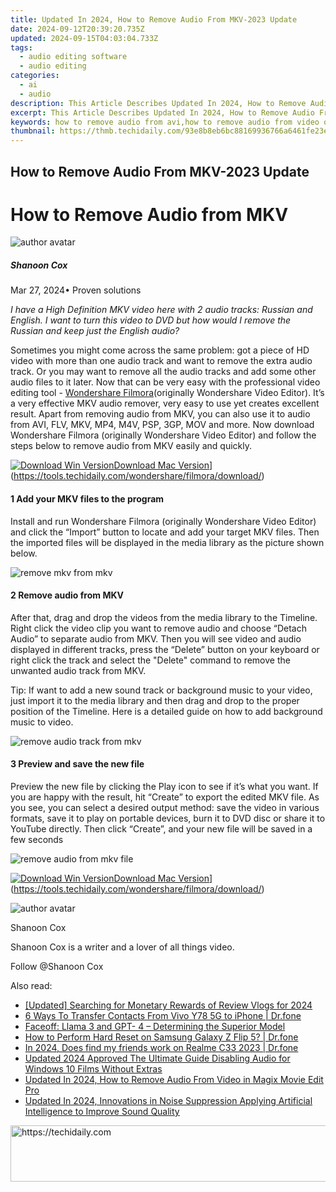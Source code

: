 ```yaml
---
title: Updated In 2024, How to Remove Audio From MKV-2023 Update
date: 2024-09-12T20:39:20.735Z
updated: 2024-09-15T04:03:04.733Z
tags: 
  - audio editing software
  - audio editing
categories: 
  - ai
  - audio
description: This Article Describes Updated In 2024, How to Remove Audio From MKV-2023 Update
excerpt: This Article Describes Updated In 2024, How to Remove Audio From MKV-2023 Update
keywords: how to remove audio from avi,how to remove audio from video online,how to remove audio from a video in imovie,how to remove audio from mp4 video,how to remove audio from mkv,how to remove static noise from audio in seconds,how to remove noise from audio online
thumbnail: https://thmb.techidaily.com/93e8b8eb6bc88169936766a6461fe23e663eb59793bd9736b13ed221555fa6ea.jpg
---
```


## How to Remove Audio From MKV-2023 Update

# How to Remove Audio from MKV

![author avatar](https://images.wondershare.com/filmora/article-images/shannon-cox.jpg)

##### Shanoon Cox

 Mar 27, 2024• Proven solutions

_I have a High Definition MKV video here with 2 audio tracks: Russian and English. I want to turn this video to DVD but how would I remove the Russian and keep just the English audio?_

Sometimes you might come across the same problem: got a piece of HD video with more than one audio track and want to remove the extra audio track. Or you may want to remove all the audio tracks and add some other audio files to it later. Now that can be very easy with the professional video editing tool - [Wondershare Filmora](https://tools.techidaily.com/wondershare/filmora/download/)(originally Wondershare Video Editor). It’s a very effective MKV audio remover, very easy to use yet creates excellent result. Apart from removing audio from MKV, you can also use it to audio from AVI, FLV, MKV, MP4, M4V, PSP, 3GP, MOV and more. Now download Wondershare Filmora (originally Wondershare Video Editor) and follow the steps below to remove audio from MKV easily and quickly.

[![Download Win Version](https://images.wondershare.com/filmora/guide/download-btn-win.jpg)](https://tools.techidaily.com/wondershare/filmora/download/)[Download Mac Version](https://images.wondershare.com/filmora/guide/download-btn-mac.jpg)](https://tools.techidaily.com/wondershare/filmora/download/)

#### 1 Add your MKV files to the program

Install and run Wondershare Filmora (originally Wondershare Video Editor) and click the “Import” button to locate and add your target MKV files. Then the imported files will be displayed in the media library as the picture shown below.

![remove mkv from mkv](https://images.wondershare.com/images/multimedia/video-editor/video-editor-main-interface.jpg)

#### 2 Remove audio from MKV

After that, drag and drop the videos from the media library to the Timeline. Right click the video clip you want to remove audio and choose “Detach Audio” to separate audio from MKV. Then you will see video and audio displayed in different tracks, press the “Delete” button on your keyboard or right click the track and select the "Delete" command to remove the unwanted audio track from MKV.

Tip: If want to add a new sound track or background music to your video, just import it to the media library and then drag and drop to the proper position of the Timeline. Here is a detailed guide on how to add background music to video.

![remove audio track from mkv](https://images.wondershare.com/images/multimedia/video-editor/audio-detach.jpg)

#### 3 Preview and save the new file

Preview the new file by clicking the Play icon to see if it’s what you want. If you are happy with the result, hit “Create” to export the edited MKV file. As you see, you can select a desired output method: save the video in various formats, save it to play on portable devices, burn it to DVD disc or share it to YouTube directly. Then click “Create”, and your new file will be saved in a few seconds

![remove audio from mkv file](https://images.wondershare.com/images/multimedia/video-editor/video-editor-output.jpg)

[![Download Win Version](https://images.wondershare.com/filmora/guide/download-btn-win.jpg)](https://tools.techidaily.com/wondershare/filmora/download/)[Download Mac Version](https://images.wondershare.com/filmora/guide/download-btn-mac.jpg)](https://tools.techidaily.com/wondershare/filmora/download/)

![author avatar](https://images.wondershare.com/filmora/article-images/shannon-cox.jpg)

Shanoon Cox

Shanoon Cox is a writer and a lover of all things video.

Follow @Shanoon Cox

<ins class="adsbygoogle"
      style="display:block"
      data-ad-client="ca-pub-7571918770474297"
      data-ad-slot="8358498916"
      data-ad-format="auto"
      data-full-width-responsive="true"></ins>

<span class="atpl-alsoreadstyle">Also read:</span>
<div><ul>
<li><a href="https://fox-access.techidaily.com/updated-searching-for-monetary-rewards-of-review-vlogs-for-2024/"><u>[Updated] Searching for Monetary Rewards of Review Vlogs for 2024</u></a></li>
<li><a href="https://blog-min.techidaily.com/6-ways-to-transfer-contacts-from-vivo-y78-5g-to-iphone-drfone-by-drfone-transfer-from-android-transfer-from-android/"><u>6 Ways To Transfer Contacts From Vivo Y78 5G to iPhone | Dr.fone</u></a></li>
<li><a href="https://tech-hub.techidaily.com/faceoff-llama-3-and-gpt-4-determining-the-superior-model/"><u>Faceoff: Llama 3 and GPT- 4 – Determining the Superior Model</u></a></li>
<li><a href="https://techidaily.com/how-to-perform-hard-reset-on-samsung-galaxy-z-flip-5-drfone-by-drfone-reset-android-reset-android/"><u>How to Perform Hard Reset on Samsung Galaxy Z Flip 5? | Dr.fone</u></a></li>
<li><a href="https://location-social.techidaily.com/in-2024-does-find-my-friends-work-on-realme-c33-2023-drfone-by-drfone-virtual-android/"><u>In 2024, Does find my friends work on Realme C33 2023 | Dr.fone</u></a></li>
<li><a href="https://audio-shaping.techidaily.com/updated-2024-approved-the-ultimate-guide-disabling-audio-for-windows-10-films-without-extras/"><u>Updated 2024 Approved The Ultimate Guide Disabling Audio for Windows 10 Films Without Extras</u></a></li>
<li><a href="https://audio-shaping.techidaily.com/updated-in-2024-how-to-remove-audio-from-video-in-magix-movie-edit-pro/"><u>Updated In 2024, How to Remove Audio From Video in Magix Movie Edit Pro</u></a></li>
<li><a href="https://audio-shaping.techidaily.com/updated-in-2024-innovations-in-noise-suppression-applying-artificial-intelligence-to-improve-sound-quality/"><u>Updated In 2024, Innovations in Noise Suppression Applying Artificial Intelligence to Improve Sound Quality</u></a></li>
</ul></div>

<!-- affiliate ads begin -->
<a href="https://appsumo.8odi.net/c/5597632/2123748/7443" target="_top" id="2123748">
  <img src="//a.impactradius-go.com/display-ad/7443-2123748" border="0" alt="https://techidaily.com" width="600" height="90"/>
</a>
<img height="0" width="0" src="https://appsumo.8odi.net/i/5597632/2123748/7443" style="position:absolute;visibility:hidden;" border="0" />
<!-- affiliate ads end -->

